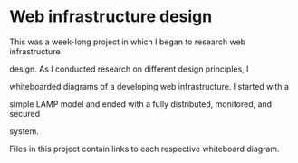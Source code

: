 # Web infrastructure design

This was a week-long project in which I began to research web infrastructure

design. As I conducted research on different design principles, I

whiteboarded diagrams of a developing web infrastructure. I started with a

simple LAMP model and ended with a fully distributed, monitored, and secured

system.

Files in this project contain links to each respective whiteboard diagram.
